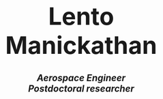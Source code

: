 <h1>
<center>  
  <span style="font-size:2em;font-weight:bold">
  Lento Manickathan
  </span>
</center>  
</h1>

<h2>
<em>
<center>
  Aerospace Engineer
  <br>
  Postdoctoral researcher
</center>
</em>
</h2>